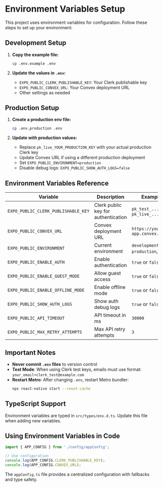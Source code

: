 # Environment Variables Setup

This project uses environment variables for configuration. Follow these steps to set up your environment:

## Development Setup

1. **Copy the example file:**
   ```bash
   cp .env.example .env
   ```

2. **Update the values in `.env`:**
   - `EXPO_PUBLIC_CLERK_PUBLISHABLE_KEY`: Your Clerk publishable key
   - `EXPO_PUBLIC_CONVEX_URL`: Your Convex deployment URL
   - Other settings as needed

## Production Setup

1. **Create a production env file:**
   ```bash
   cp .env.production .env
   ```

2. **Update with production values:**
   - Replace `pk_live_YOUR_PRODUCTION_KEY` with your actual production Clerk key
   - Update Convex URL if using a different production deployment
   - Set `EXPO_PUBLIC_ENVIRONMENT=production`
   - Disable debug logs: `EXPO_PUBLIC_SHOW_AUTH_LOGS=false`

## Environment Variables Reference

| Variable | Description | Example |
|----------|-------------|---------|
| `EXPO_PUBLIC_CLERK_PUBLISHABLE_KEY` | Clerk public key for authentication | `pk_test_...` or `pk_live_...` |
| `EXPO_PUBLIC_CONVEX_URL` | Convex deployment URL | `https://your-app.convex.cloud` |
| `EXPO_PUBLIC_ENVIRONMENT` | Current environment | `development`, `production`, `test` |
| `EXPO_PUBLIC_ENABLE_AUTH` | Enable authentication | `true` or `false` |
| `EXPO_PUBLIC_ENABLE_GUEST_MODE` | Allow guest access | `true` or `false` |
| `EXPO_PUBLIC_ENABLE_OFFLINE_MODE` | Enable offline mode | `true` or `false` |
| `EXPO_PUBLIC_SHOW_AUTH_LOGS` | Show auth debug logs | `true` or `false` |
| `EXPO_PUBLIC_API_TIMEOUT` | API timeout in ms | `30000` |
| `EXPO_PUBLIC_MAX_RETRY_ATTEMPTS` | Max API retry attempts | `3` |

## Important Notes

- **Never commit `.env` files** to version control
- **Test Mode**: When using Clerk test keys, emails must use format: `your_email+clerk_test@example.com`
- **Restart Metro**: After changing `.env`, restart Metro bundler:
  ```bash
  npx react-native start --reset-cache
  ```

## TypeScript Support

Environment variables are typed in `src/types/env.d.ts`. Update this file when adding new variables.

## Using Environment Variables in Code

```typescript
import { APP_CONFIG } from './config/appConfig';

// Use configuration
console.log(APP_CONFIG.CLERK_PUBLISHABLE_KEY);
console.log(APP_CONFIG.CONVEX_URL);
```

The `appConfig.ts` file provides a centralized configuration with fallbacks and type safety.
